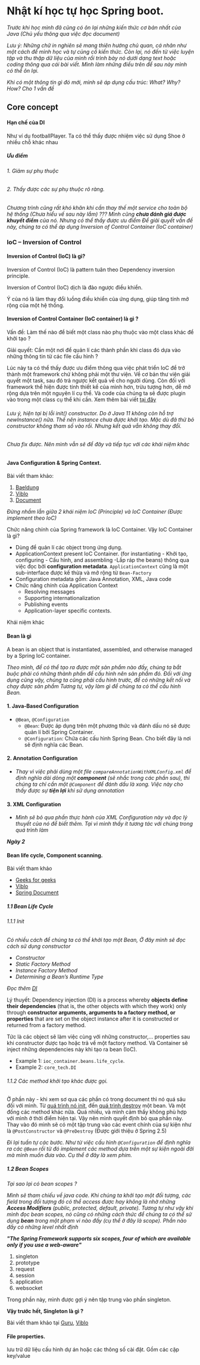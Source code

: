 # Nhật kí học tự học Spring boot.
_Trước khi học mình đã cũng có ôn lại những kiến thức cơ bản nhất của Java (Chủ yếu thông qua việc đọc document)_

_Lưu ý: Những chữ in nghiên sẽ mang thiên hướng chủ quan, cá nhân như một cách để mình học và tự củng cố kiến thức.
Còn lại, nó đến từ việc luyện tập và thu thập dữ liệu của mình rồi trình bày nó dưới dạng text hoặc coding thông qua cái bài viết.
Mình làm những điều trên để sau này mình có thể ôn lại._

_Khi có một thông tin gì đó mới, mình sẽ áp dụng cấu trúc: What? Why? How? Cho 1 vấn đề_
## Core concept

#### Hạn chế của DI
Như ví dụ footballPlayer. Ta có thể thấy được nhiệm việc sử dụng Shoe ở nhiều chỗ khác nhau

##### Ưu điểm
###### 1. Giảm sự phụ thuộc
###### 2. Thấy được các sự phụ thuộc rõ ràng.

*Chương trình cũng rất khó khăn khi cần thay thế một service cho toàn bộ hệ thống (Chưa hiểu vế sau này lắm) ???
Mình cũng **chưa đánh giá được khuyết điểm** của nó. Nhưng có thể thấy được ưu điểm
Để giải quyết vấn đề này, chúng ta có thể áp dụng Inversion of Control Container (IoC container)*

### IoC – Inversion of Control
#### Inversion of Control (IoC) là gì?
Inversion of Control (IoC) là pattern tuân theo Dependency inversion principle.

Inversion of Control (IoC) dịch là đảo ngược điều khiển.

Ý của nó là làm thay đổi luồng điều khiển của ứng dụng, giúp tăng tính mở rộng của một hệ thống.
#### Inversion of Control Container (IoC container) là gì ?
Vấn đề: Làm thế nào để biết một class nào phụ thuộc vào một class khác để khởi tạo ?

Giải quyết: Cần một nơi để quản lí các thành phần khi class đó dựa vào những thông tin từ các file cấu hình ?

Lúc này ta có thể thấy được ưu điểm thông qua việc phát triển IoC để trở thành một framework chứ không phải một thư viện. Về cơ bản thư viện giải quyết một task, sau đó trả ngược kết quả về cho người dùng.
Còn đối với framework thể hiện được tính thiết kế của mình hơn, trừu tượng hơn, dễ mở rộng dựa trên một nguyên lí cụ thể. Và code của chúng ta sẽ được plugin vào trong một class cụ thể khi cần.
Xem thêm bài viết [tại đây](https://gpcoder.com/4975-huong-dan-java-design-pattern-dependency-injection)
###### Lưu ý, hiện tại bị lỗi init() constructor. Do ở Java 11 không còn hỗ trợ newInstance() nữa. Thế nên instance chưa được khởi tạo. Mặc dù đã thử bỏ constructor không tham số vào rồi. Nhưng kết quả vẫn không thay đổi.
###### Chưa fix được. Nên mình vẫn sẽ để đây và tiếp tục với các khái niệm khác

#### Java Configuration & Spring Context.
Bài viết tham khảo: 
1. [Baeldung](https://www.baeldung.com/spring-application-context#applicationContext)
2. [Viblo](https://viblo.asia/p/bean-va-applicationcontext-la-gi-trong-spring-boot-Ljy5Vjwj5ra)
3. [Document](https://docs.spring.io/spring-framework/reference/core/beans/basics.html)

*Đừng nhầm lẫn giữa 2 khái niệm IoC (Principle) và IoC Container (Được implement theo IoC)*

Chức năng chính của Spring framework là IoC Container.
Vậy IoC Container là gì? 
- Dùng để quản lí các object trong ứng dụng.
- ApplicationContext present IoC Container. (for instantiating - Khởi tạo, configuring - Cấu hình, and assembling -Lắp ráp the beans) thông qua việc đọc bởi  **configuration metadata**. `ApplicationContext` cũng là một sub-interface được kế thừa và mở rộng từ `Bean-Factory`
- Configuration metadata gồm: Java Annotation, XML, Java code 
- Chức năng chính của Application Context
  - Resolving messages 
  - Supporting internationalization
  - Publishing events
  - Application-layer specific contexts.

Khái niệm khác
#### Bean là gì 
A bean is an object that is instantiated, assembled, and otherwise managed by a Spring IoC container. 

_Theo mình, để có thể tạo ra được một sản phẩm nào đấy, chúng ta bắt buộc phải có những thành phần để cấu hình nên sản phẩm đó.
Đối với ứng dụng cũng vậy, chúng ta cũng phải cấu hình trước, để có những kết nối và chạy được sản phẩm
Tương tự, vậy làm gì để chúng ta có thể cấu hình Bean._

#### 1. Java-Based Configuration
- `@Bean`, `@Configuration`
  - `@Bean`: Được áp dụng trên một phương thức và đánh dấu nó sẽ được quản lí bởi Spring Container.
  - `@Configuration`: Chứa các cấu hình Spring Bean. Cho biết đây là nơi sẽ định nghĩa các Bean.
#### 2. Annotation Configuration
- _Thay vì việc phải dùng một file `compareAnnotationWithXMLConfig.xml` để định nghĩa dài dòng một **component** (sẽ nhắc trong các phần sau), thì chúng ta chỉ cần một `@Component` để đánh dấu là xong. Việc này cho thấy được sự **tiện lợi** khi sử dụng annotation_
#### 3. XML Configuration
- _Mình sẽ bỏ qua phần thực hành của XML Configuration này và đọc lý thuyết của nó để biết thêm. Tại vì mình thấy ít tương tác với chúng trong quá trình làm_

***Ngày 2***

#### Bean life cycle, Component scanning. 
Bài viết tham khảo
- [Geeks for geeks](https://www.geeksforgeeks.org/bean-life-cycle-in-java-spring/)
- [Viblo](https://viblo.asia/p/vong-doi-cac-loai-bean-va-co-che-component-scan-L4x5x6BrZBM)
- [Spring Document](https://docs.spring.io/spring-framework/reference/core/beans/definition.html)

##### 1.1 Bean Life Cycle
###### 1.1.1 Init
_Có nhiều cách để chúng ta có thể khởi tạo một Bean, Ở đây mình sẽ đọc cách sử dụng constructor_
- _Constructor_
- _Static Factory Method_
- _Instance Factory Method_
- _Determining a Bean’s Runtime Type_

_Đọc thêm_ [_DI_](https://docs.spring.io/spring-framework/reference/core/beans/dependencies/factory-collaborators.html)

Lý thuyết: Dependency injection (DI) is a process whereby **objects define their dependencies** (that is, the other objects with which they work) only through **constructor arguments, arguments to a factory method, or properties** that are set on the object instance after it is constructed or returned from a factory method.

Tức là các object sẽ làm việc cùng với những constructor,... properties sau khi constructor được tạo hoặc trả về một factory method.
Và Container sẽ inject những dependencies này khi tạo ra bean (IoC).

[//]: # (Ở ví dụ này mình sẽ sử dụng constructor để demo. Còn một cách khác nữa là chúng ta sẽ sử dụng setter)
- Example 1: `ioc_container.beans.life_cycle`. 
- Example 2: `core_tech.DI`

###### 1.1.2 Các method khởi tạo khác được gọi.
Ở phần này - khi xem sơ qua các phần có trong document thì nó quá sâu đối với mình. Từ [quá trình nó init]("https://docs.spring.io/spring-framework/reference/core/beans/factory-nature.html#beans-factory-lifecycle-initializingbean"), đến [quá trình destroy]("https://docs.spring.io/spring-framework/reference/core/beans/factory-nature.html#beans-factory-lifecycle-disposablebean") một bean.
Và một đống các method khác nữa. Quá nhiều, và mình cảm thấy không phù hợp với mình ở thời điểm hiện tại. Vậy nên mình quyết định bỏ qua phần này. Thay vào đó mình sẽ có một tập trung vào các event chính của sự kiện như là `@PostConstructor` và `@PreDestroy` (Được giới thiệu ở Spring 2.5)

_Đi lại tuần tự các bước. Như từ việc cấu hình `@Configuration` để định nghĩa ra các `@Bean` rồi từ đó implement các method dựa trên một sự kiện ngoài đời mà mình muốn đưa vào. Cụ thể ở đây là xem phim._


##### 1.2 Bean Scopes

_Tại sao lại có bean scopes ?_

_Mình sẽ tham chiếu về java code. Khi chúng ta khởi tạo một đối tượng, các field trong đối tượng đó có thể access được hay không là nhờ những **Access Modifiers** (public, protected, default, private).
Tương tự như vậy khi mình đọc bean scopes, nó cũng có những cách thức để chúng ta có thể sử dụng **bean** trong một phạm vi nào đấy (cụ thể ở đây là scope).
Phần nào đấy có những level nhất định_ 

***"The Spring Framework supports six scopes,  four of which are available only if you use a web-aware"***
1. singleton
2. prototype
3. request
4. session
5. application 
6. websocket

Trong phần này, mình được gợi ý nên tập trung vào phần singleton.

**Vậy trước hết, Singleton là gì ?**

Bài viết tham khảo tại [Guru](https://refactoring.guru/design-patterns/singleton), [Viblo](https://viblo.asia/p/hoc-singleton-pattern-trong-5-phut-4P856goOKY3)



#### File properties.
lưu trữ dữ liệu cấu hình dự án hoặc các thông số cài đặt. Gồm các cặp key/value


